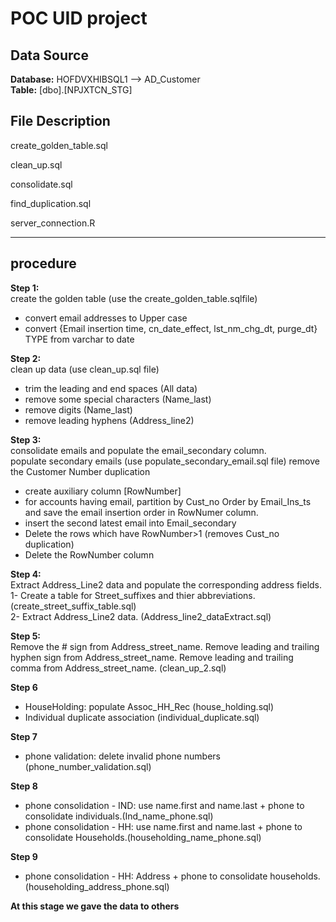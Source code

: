 # POC UID project

## Data Source
**Database:** HOFDVXHIBSQL1  --> AD_Customer  
**Table:** [dbo].[NPJXTCN_STG]  

## File Description
create_golden_table.sql  

clean_up.sql

consolidate.sql  

find_duplication.sql

server_connection.R  

* * *  
## procedure  
**Step 1:**  
create the golden table (use the create_golden_table.sqlfile)  
* convert email addresses to Upper case
* convert {Email insertion time, cn_date_effect, lst_nm_chg_dt, purge_dt} TYPE from varchar to date  

**Step 2:**  
clean up data (use clean_up.sql file)  
* trim the leading and end spaces (All data)
* remove some special characters (Name_last)
* remove digits (Name_last)  
* remove leading hyphens (Address_line2)  

**Step 3:**  
consolidate emails and populate the email_secondary column.  
populate secondary emails (use populate_secondary_email.sql file)
remove the Customer Number duplication
* create auxiliary column [RowNumber]
* for accounts having email, partition by Cust_no Order by Email_Ins_ts and save the email insertion order in RowNumer column.
* insert the second latest email into Email_secondary
* Delete the rows which have RowNumber>1 (removes Cust_no duplication)
* Delete the RowNumber column  

**Step 4:**   
Extract Address_Line2 data and populate the corresponding address fields.  
1- Create a table for Street_suffixes and thier abbreviations. (create_street_suffix_table.sql)  
2- Extract Address_Line2 data. (Address_line2_dataExtract.sql)  

**Step 5:**  
Remove the # sign from Address_street_name.
Remove leading and trailing hyphen sign from Address_street_name.
Remove leading and trailing comma from Address_street_name.
(clean_up_2.sql)

**Step 6**
* HouseHolding: populate Assoc_HH_Rec (house_holding.sql)
* Individual duplicate association (individual_duplicate.sql)

**Step 7**
* phone validation: delete invalid phone numbers (phone_number_validation.sql)

**Step 8**
* phone consolidation - IND: use name.first and name.last + phone to consolidate individuals.(Ind_name_phone.sql)
* phone consolidation - HH: use name.first and name.last + phone to consolidate Households.(householding_name_phone.sql)

**Step 9**
* phone consolidation - HH: Address + phone to consolidate households.(householding_address_phone.sql)

 **At this stage we gave the data to others**







 












